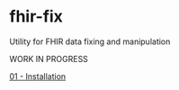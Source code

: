 # fhir-fix
Utility for FHIR data fixing and manipulation

WORK IN PROGRESS

[01 - Installation](/docs/install-guide.md)

